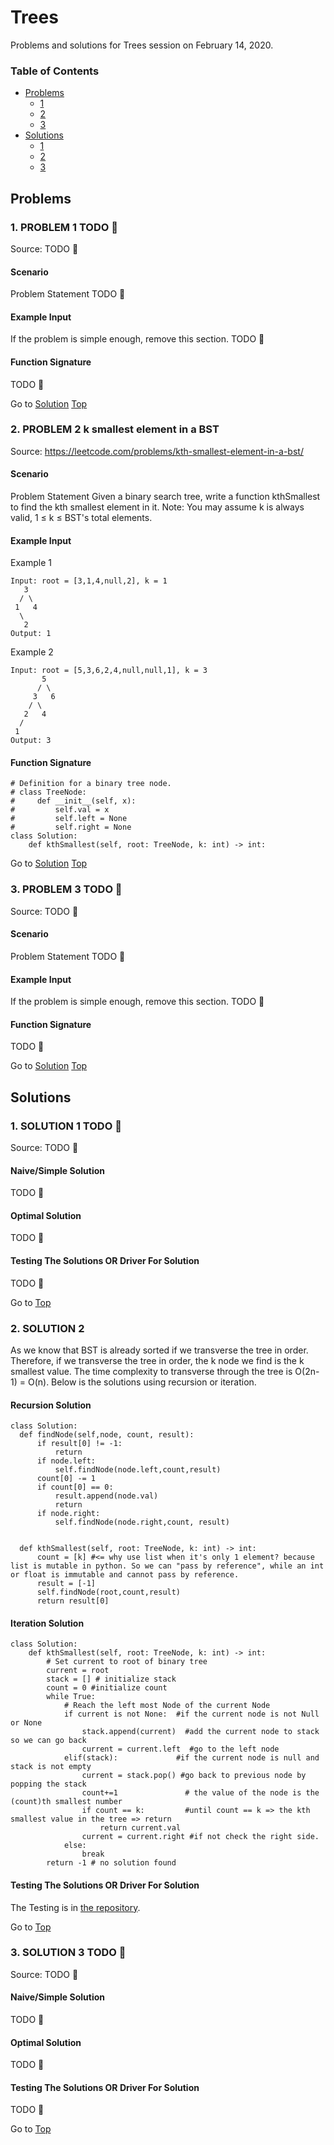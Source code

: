 <!-- Don't remove -->
<a name="top"/>

# Trees

Problems and solutions for Trees session on February 14, 2020.

### Table of Contents

* [Problems](#problems)
  * [1](#p1)
  * [2](#p2)
  * [3](#p3)
* [Solutions](#solutions)
  * [1](#s1)
  * [2](#s2)
  * [3](#s3)

<!-- Don't remove -->
<a name="problems"/>

## Problems

<a name="p1"/>

### 1. PROBLEM 1 TODO :bug:

Source: TODO :bug:

#### Scenario

Problem Statement TODO :bug:

#### Example Input

If the problem is simple enough, remove this section. TODO :bug:

#### Function Signature

TODO :bug:

<!-- Don't remove -->
Go to [Solution](#s1)   [Top](#top)

<!-- Don't remove -->
<a name="p2"/>

### 2. PROBLEM 2 k smallest element in a BST

Source: https://leetcode.com/problems/kth-smallest-element-in-a-bst/

#### Scenario

Problem Statement
Given a binary search tree, write a function kthSmallest to find the kth smallest element in it.
Note:
You may assume k is always valid, 1 ≤ k ≤ BST's total elements.

#### Example Input
Example 1
```
Input: root = [3,1,4,null,2], k = 1
   3
  / \
 1   4
  \
   2
Output: 1
```
Example 2
```
Input: root = [5,3,6,2,4,null,null,1], k = 3
       5
      / \
     3   6
    / \
   2   4
  /
 1
Output: 3
```
#### Function Signature
```python3
# Definition for a binary tree node.
# class TreeNode:
#     def __init__(self, x):
#         self.val = x
#         self.left = None
#         self.right = None
class Solution:
    def kthSmallest(self, root: TreeNode, k: int) -> int:
```
<!-- Don't remove -->
Go to [Solution](#s2)   [Top](#top)

<!-- Don't remove -->
<a name="p3"/>

### 3. PROBLEM 3 TODO :bug:

Source: TODO :bug:

#### Scenario

Problem Statement TODO :bug:

#### Example Input

If the problem is simple enough, remove this section. TODO :bug:

#### Function Signature

TODO :bug:

<!-- Don't remove -->
Go to [Solution](#s3)   [Top](#top)

<!-- Don't remove -->
<a name="solutions"/>

## Solutions

<!-- Don't remove -->
<a name="s1"/>

### 1. SOLUTION 1 TODO :bug:

Source: TODO :bug:

#### Naive/Simple Solution

TODO :bug:

#### Optimal Solution

TODO :bug:

#### Testing The Solutions OR Driver For Solution

TODO :bug:

<!-- Don't remove -->
Go to [Top](#top)

<!-- Don't remove -->
<a name="s2"/>

### 2. SOLUTION 2


As we know that BST is already sorted if we transverse the tree in order. Therefore,
if we transverse the tree in order, the k node we find is the k smallest value. The
time complexity to transverse through the tree is O(2n-1) = O(n). Below is the solutions
using recursion or iteration. 
#### Recursion Solution
```python3
class Solution:
  def findNode(self,node, count, result):
      if result[0] != -1:
          return
      if node.left:
          self.findNode(node.left,count,result)
      count[0] -= 1
      if count[0] == 0:
          result.append(node.val)
          return
      if node.right:
          self.findNode(node.right,count, result)


  def kthSmallest(self, root: TreeNode, k: int) -> int:                
      count = [k] #<= why use list when it's only 1 element? because list is mutable in python. So we can "pass by reference", while an int or float is immutable and cannot pass by reference.
      result = [-1]
      self.findNode(root,count,result)
      return result[0]
```
#### Iteration Solution
```python3
class Solution:
    def kthSmallest(self, root: TreeNode, k: int) -> int:                
        # Set current to root of binary tree
        current = root  
        stack = [] # initialize stack
        count = 0 #initialize count
        while True:
            # Reach the left most Node of the current Node
            if current is not None:  #if the current node is not Null or None
                stack.append(current)  #add the current node to stack so we can go back
                current = current.left  #go to the left node
            elif(stack):             #if the current node is null and stack is not empty
                current = stack.pop() #go back to previous node by popping the stack
                count+=1               # the value of the node is the (count)th smallest number
                if count == k:         #until count == k => the kth smallest value in the tree => return
                    return current.val
                current = current.right #if not check the right side.  
            else:
                break
        return -1 # no solution found
```        



#### Testing The Solutions OR Driver For Solution

The Testing is in [the repository](./Kth_Smallest_Element_in_BST).

<!-- Don't remove -->
Go to [Top](#top)

<!-- Don't remove -->
<a name="s3"/>

### 3. SOLUTION 3 TODO :bug:

Source: TODO :bug:

#### Naive/Simple Solution

TODO :bug:

#### Optimal Solution

TODO :bug:

#### Testing The Solutions OR Driver For Solution

TODO :bug:

<!-- Don't remove -->
Go to [Top](#top)
